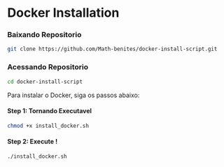 # Docker Installation

### Baixando Repositorio
```bash
git clone https://github.com/Math-benites/docker-install-script.git
```
### Acessando Repositorio

```bash
cd docker-install-script
```

Para instalar o Docker, siga os passos abaixo:

#### Step 1: Tornando Executavel
```bash
chmod +x install_docker.sh
```
#### Step 2: Execute !
```bash
./install_docker.sh
```
